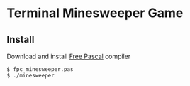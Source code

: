 # Terminal Minesweeper Game

## Install

Download and install [Free Pascal](https://www.freepascal.org/download.html) 
compiler

```console
$ fpc minesweeper.pas
$ ./minesweeper
```
